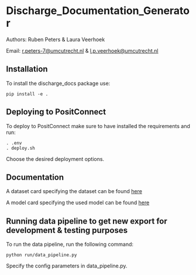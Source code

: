 # Discharge_Documentation_Generator

Authors: Ruben Peters & Laura Veerhoek

Email: r.peters-7@umcutrecht.nl & l.p.veerhoek@umcutrecht.nl

## Installation

To install the discharge_docs package use:

```{bash}
pip install -e .
```

## Deploying to PositConnect

To deploy to PositConnect make sure to have installed the requirements and run:
```{bash}
. .env
. deploy.sh
```
Choose the desired deployment options.

## Documentation

A dataset card specifying the dataset can be found [here](/docs/dataset_card.md)

A model card specifying the used model can be found [here](/docs/model_card.md)

## Running data pipeline to get new export for development & testing purposes

To run the data pipeline, run the following command:
```{bash}
python run/data_pipeline.py
```
Specify the config parameters in data_pipeline.py.

